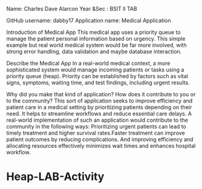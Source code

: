 Name: Charles Dave Alarcon
Year &Sec : BSIT ll TAB

GitHub username: dabby17 
Application name: Medical Application 


Introduction of Medical App
            This medical app uses a priority queue to manage the  patient personal information based on urgency. This simple example but  real world medical system would be far more involved, with strong error handling, data validation and maybe database interaction.


Describe the Medical App
             In a real-world medical context, a more sophisticated system would manage incoming patients or tasks using a priority queue (heap). Priority can be established by factors such as vital signs, symptoms, waiting time, and test findings, including urgent results.


Why did you make that kind of application? How does it contribute to you or to the community?
           This sort of application seeks to improve efficiency and patient care in a medical setting by prioritizing patients depending on their need. It helps to streamline workflows and reduce essential care delays. A real-world implementation of such an application would contribute to the community in the following ways: Prioritizing urgent patients can lead to timely treatment and higher survival rates.Faster treatment can improve patient outcomes by reducing complications. And improving efficiency and allocating resources effectively minimizes wait times and enhances hospital workflow.
# Heap-LAB-Activity
